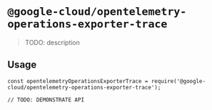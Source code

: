 # `@google-cloud/opentelemetry-operations-exporter-trace`

> TODO: description

## Usage

```
const opentelemetryOperationsExporterTrace = require('@google-cloud/opentelemetry-operations-exporter-trace');

// TODO: DEMONSTRATE API
```

